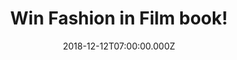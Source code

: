 ---
campaign-uuid: "c-39843485-6730-44e2-b750-291ab26b38b9"
type: "Competition"
category: "Gifts"
date: "2018-12-12T07:00:00.000Z"
end-date: "2019-02-12T23:59:00.000Z"
disable-form: false
is_promoted: false
has_entry_page: true
title: "Win Fashion in Film book!"
competition-description: "<p>Fashion designers have been involved in movies since\
  \ the early days of cinema. The result is some of the most eye-catching and influential\
  \ costumes ever committed to film, from Ralph Lauren’s trend-setting masculine style\
  \ for Diane Keaton in Annie Hall to Audrey Hepburn’s little black Givenchy dress\
  \ in Breakfast at Tiffany’s.</p>\r\n<p>A must for you. Click below for a chance\
  \ to win!</p>"
hero-header: "Win Fashion in Film book!"
terms-confirmation: "N/A"
banner-img: "https://assets.expresslyapp.com/asset-65ded23d-1c5b-4cdf-ad2a-434f9da4504f.jpg"
logo-left-href: "http://club.expressly.io"
logo-left-image: "https://assets.expresslyapp.com/asset-e400d7e2-b0b1-4b19-8b71-9d29d998e7ed.jpg"
logo-left-title: "expressly club"
bg-image-hero: "https://assets.expresslyapp.com/asset-42f53cac-3133-42c5-ac02-e5bf5a4924de.jpg"
bg-image-first: "https://assets.expresslyapp.com/asset-241f8d3b-a2bc-4f0e-aab4-6fc051856890.jpg"
section1-content: "<p>Christopher Laverty is a costume and fashion writer and consultant.\
  \ As the creator and editor of the award-winning website Clothes on Film, he has\
  \ appeared on HBO and the BBC, and in countless publications.</p>\r\n<p>Fashion\
  \ in Film celebrates the contributions of fashion designers to cinema, exploring\
  \ key garments, what they mean in context of the narrative, and why they are so\
  \ memorable. Illustrated with beautiful film stills, fashion images and working\
  \ sketches, this book will appeal to lovers of both fashion history and cinema.</p>\r\
  \n<p>We have in our hands this fantastic book to giveaway to one of our readers.\
  \ Enter the form below and it could be yours!</p>"
entry-title: "Win Fashion in Film book!"
entry-content: "Enter the draw to win Fashion in Film book by completing the form\
  \ below before 23:59 on 12th of February 2019."
has-winner: false
prize-description: "Fashion in Film book."
special-conditions: "Multiple entries are allowed up to one every day."
country-restrictions:
- "GB"
---